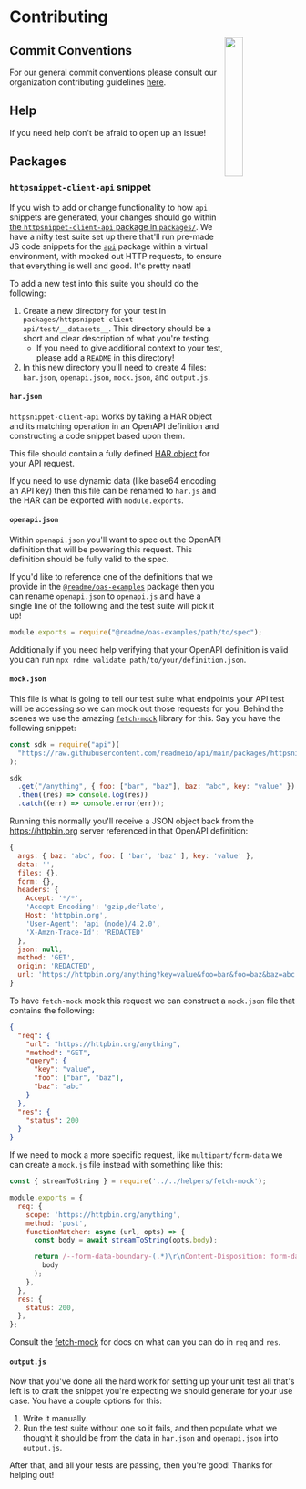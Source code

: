 # Contributing

<img align="right" width="25%" style="margin-bottom: 2em" src="https://owlbert.io/images/owlberts-png/camp.png.png">

## Commit Conventions

For our general commit conventions please consult our organization contributing guidelines [here](https://github.com/readmeio/.github/blob/main/.github/CONTRIBUTING.md#commit-conventions).

## Help

If you need help don't be afraid to open up an issue!

## Packages

### `httpsnippet-client-api` snippet

If you wish to add or change functionality to how `api` snippets are generated, your changes should go within [the `httpsnippet-client-api` package in `packages/`](https://github.com/readmeio/api/tree/main/packages/httpsnippet-client-api). We have a nifty test suite set up there that'll run pre-made JS code snippets for the [`api`](https://npm.im/api) package within a virtual environment, with mocked out HTTP requests, to ensure that everything is well and good. It's pretty neat!

To add a new test into this suite you should do the following:

1. Create a new directory for your test in `packages/httpsnippet-client-api/test/__datasets__`. This directory should be a short and clear description of what you're testing.
   - If you need to give additional context to your test, please add a `README` in this directory!
2. In this new directory you'll need to create 4 files: `har.json`, `openapi.json`, `mock.json`, and `output.js`.

#### `har.json`

`httpsnippet-client-api` works by taking a HAR object and its matching operation in an OpenAPI definition and constructing a code snippet based upon them.

This file should contain a fully defined [HAR object](http://www.softwareishard.com/blog/har-12-spec/) for your API request.

If you need to use dynamic data (like base64 encoding an API key) then this file can be renamed to `har.js` and the HAR can be exported with `module.exports`.

#### `openapi.json`

Within `openapi.json` you'll want to spec out the OpenAPI definition that will be powering this request. This definition should be fully valid to the spec.

If you'd like to reference one of the definitions that we provide in the [`@readme/oas-examples`](https://npm.im/@readme/oas-examples) package then you can rename `openapi.json` to `openapi.js` and have a single line of the following and the test suite will pick it up!

```js
module.exports = require("@readme/oas-examples/path/to/spec");
```

Additionally if you need help verifying that your OpenAPI definition is valid you can run `npx rdme validate path/to/your/definition.json`.

#### `mock.json`

This file is what is going to tell our test suite what endpoints your API test will be accessing so we can mock out those requests for you. Behind the scenes we use the amazing [`fetch-mock`](https://npm.im/fetch-mock) library for this.
Say you have the following snippet:

```js
const sdk = require("api")(
  "https://raw.githubusercontent.com/readmeio/api/main/packages/httpsnippet-client-api/test/__datasets__/query/openapi.json"
);

sdk
  .get("/anything", { foo: ["bar", "baz"], baz: "abc", key: "value" })
  .then((res) => console.log(res))
  .catch((err) => console.error(err));
```

Running this normally you'll receive a JSON object back from the https://httpbin.org server referenced in that OpenAPI definition:

```js
{
  args: { baz: 'abc', foo: [ 'bar', 'baz' ], key: 'value' },
  data: '',
  files: {},
  form: {},
  headers: {
    Accept: '*/*',
    'Accept-Encoding': 'gzip,deflate',
    Host: 'httpbin.org',
    'User-Agent': 'api (node)/4.2.0',
    'X-Amzn-Trace-Id': 'REDACTED'
  },
  json: null,
  method: 'GET',
  origin: 'REDACTED',
  url: 'https://httpbin.org/anything?key=value&foo=bar&foo=baz&baz=abc'
}
```

To have `fetch-mock` mock this request we can construct a `mock.json` file that contains the following:

```json
{
  "req": {
    "url": "https://httpbin.org/anything",
    "method": "GET",
    "query": {
      "key": "value",
      "foo": ["bar", "baz"],
      "baz": "abc"
    }
  },
  "res": {
    "status": 200
  }
}
```

If we need to mock a more specific request, like `multipart/form-data` we can create a `mock.js` file instead with something like this:

```js
const { streamToString } = require('../../helpers/fetch-mock');

module.exports = {
  req: {
    scope: 'https://httpbin.org/anything',
    method: 'post',
    functionMatcher: async (url, opts) => {
      const body = await streamToString(opts.body);

      return /--form-data-boundary-(.*)\r\nContent-Disposition: form-data; name="foo"; filename="hello.txt"\r\nContent-Type: text\/plain\r\n\r\nHello world!\n\r\n--form-data-boundary-(.*)--\r\n\r\n/.test(
        body
      );
    },
  },
  res: {
    status: 200,
  },
};
```

Consult the [fetch-mock](https://npm.im/fetch-mock) for docs on what can you can do in `req` and `res`.

#### `output.js`

Now that you've done all the hard work for setting up your unit test all that's left is to craft the snippet you're expecting we should generate for your use case. You have a couple options for this:

1. Write it manually.
2. Run the test suite without one so it fails, and then populate what we thought it should be from the data in `har.json` and `openapi.json` into `output.js`.

After that, and all your tests are passing, then you're good! Thanks for helping out!
